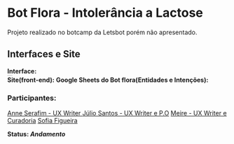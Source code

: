 <h1>Bot Flora - Intolerância a Lactose </h1>

Projeto realizado no botcamp da Letsbot porém não apresentado.


<h2>Interfaces e Site</h2>
<b>Interface:</b>


<p style="font-size:1px;">Interface feita pela Anne</p> 
<b>Site(front-end):</b>
<b>Google Sheets do Bot flora(Entidades e Intenções):</b>

<h3>Participantes:</h3>
<a href="https://www.linkedin.com/in/anneserafim/">Anne Serafim - UX Writer 
<a href="https://www.linkedin.com/in/j%C3%BAlio-santos/">Júlio Santos - UX Writer e P.O</a> 
<a href="https://www.linkedin.com/in/meire-carvalho-64989b1aa/">Meire  - UX Writer e Curadoria</a> 
<a href="https://www.linkedin.com/in/sofiabfigueira/">Sofia Figueira</a> 



<b>Status: <i>Andamento</i>
